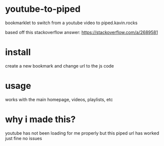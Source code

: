 # youtube-to-piped
bookmarklet to switch from a youtube video to piped.kavin.rocks

based off this stackoverflow answer: https://stackoverflow.com/a/2689581

# install
create a new bookmark and change url to the js code

# usage
works with the main homepage, videos, playlists, etc

# why i made this?
youtube has not been loading for me properly but this piped url has worked just fine no issues
